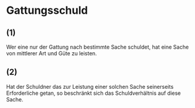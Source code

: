# Gattungsschuld



## (1)

 Wer eine nur der Gattung nach bestimmte Sache schuldet, hat eine Sache von mittlerer Art und Güte zu leisten.

## (2)

 Hat der Schuldner das zur Leistung einer solchen Sache seinerseits Erforderliche getan, so beschränkt sich das Schuldverhältnis auf diese Sache. 

